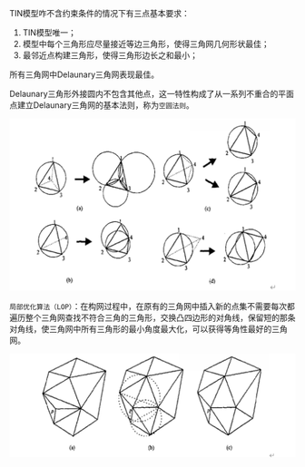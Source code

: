 TIN模型咋不含约束条件的情况下有三点基本要求：

1. TIN模型唯一；
2. 模型中每个三角形应尽量接近等边三角形，使得三角网几何形状最佳；
3. 最邻近点构建三角形，使得三角形边长之和最小；

所有三角网中Delaunary三角网表现最佳。

Delaunary三角形外接圆内不包含其他点，这一特性构成了从一系列不重合的平面点建立Delaunary三角网的基本法则，称为`空圆法则`。

![新点与已存在的Delaunary三角形之间的关系](../asset/img/Delaunary_generate.png)

`局部优化算法（LOP）`：在构网过程中，在原有的三角网中插入新的点集不需要每次都遍历整个三角网查找不符合三角的三角形，交换凸四边形的对角线，保留短的那条对角线，使三角网中所有三角形的最小角度最大化，可以获得等角性最好的三角网。

![LOP](../asset/img/LOP.png)